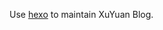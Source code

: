 

Use [hexo][hexo] to maintain XuYuan Blog.

[hexo]: https://github.com/tommy351/hexo "hexo@GitHub"
